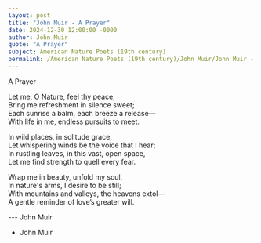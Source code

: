 ```yaml
---
layout: post
title: "John Muir - A Prayer"
date: 2024-12-30 12:00:00 -0000
author: John Muir
quote: "A Prayer"
subject: American Nature Poets (19th century)
permalink: /American Nature Poets (19th century)/John Muir/John Muir - A Prayer
---
```


A Prayer

Let me, O Nature, feel thy peace,  
Bring me refreshment in silence sweet;  
Each sunrise a balm, each breeze a release—  
With life in me, endless pursuits to meet.

In wild places, in solitude grace,  
Let whispering winds be the voice that I hear;  
In rustling leaves, in this vast, open space,  
Let me find strength to quell every fear.

Wrap me in beauty, unfold my soul,  
In nature's arms, I desire to be still;  
With mountains and valleys, the heavens extol—  
A gentle reminder of love’s greater will.

--- John Muir

- John Muir
